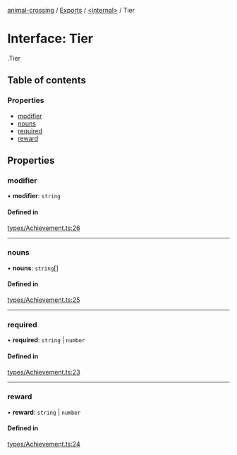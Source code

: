 [animal-crossing](../README.md) / [Exports](../modules.md) / [<internal\>](../modules/internal_.md) / Tier

# Interface: Tier

[<internal>](../modules/internal_.md).Tier

## Table of contents

### Properties

- [modifier](internal_.Tier.md#modifier)
- [nouns](internal_.Tier.md#nouns)
- [required](internal_.Tier.md#required)
- [reward](internal_.Tier.md#reward)

## Properties

### modifier

• **modifier**: `string`

#### Defined in

[types/Achievement.ts:26](https://github.com/Norviah/animal-crossing/blob/d6e407b/module/types/Achievement.ts#L26)

___

### nouns

• **nouns**: `string`[]

#### Defined in

[types/Achievement.ts:25](https://github.com/Norviah/animal-crossing/blob/d6e407b/module/types/Achievement.ts#L25)

___

### required

• **required**: `string` \| `number`

#### Defined in

[types/Achievement.ts:23](https://github.com/Norviah/animal-crossing/blob/d6e407b/module/types/Achievement.ts#L23)

___

### reward

• **reward**: `string` \| `number`

#### Defined in

[types/Achievement.ts:24](https://github.com/Norviah/animal-crossing/blob/d6e407b/module/types/Achievement.ts#L24)
